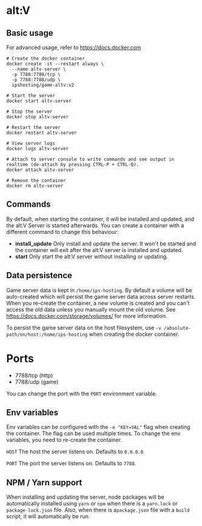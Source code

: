 # alt:V

## Basic usage
For advanced usage, refer to https://docs.docker.com
```shell
# Create the docker container
docker create -it --restart always \
  --name altv-server \
  -p 7788:7788/tcp \
  -p 7788:7788/udp \
  ipshosting/game-altv:v2
  
# Start the server
docker start altv-server

# Stop the server
docker stop altv-server

# Restart the server
docker restart altv-server

# View server logs
docker logs altv-server

# Attach to server console to write commands and see output in realtime (de-attach by pressing CTRL-P + CTRL-Q).
docker attach altv-server

# Remove the container
docker rm altv-server
```

## Commands
By default, when starting the container, it will be installed and updated, and the alt:V Server is started afterwards.
You can create a container with a different command to change this behaviour:
* **install_update** Only install and update the server. It won't be started and the container will exit after the alt:V server is installed and updated.
* **start** Only start the alt:V server without installing or updating.

## Data persistence
Game server data is kept in `/home/ips-hosting`.
By default a volume will be auto-created which will persist the game server data across server restarts.
When you re-create the container, a new volume is created and you can't access the old data unless you manually mount the old volume.
See https://docs.docker.com/storage/volumes/ for more information.

To persist the game server data on the host filesystem, use `-v /absolute-path/on/host:/home/ips-hosting` when creating the docker container.

# Ports
* 7788/tcp (http)
* 7788/udp (game)

You can change the port with the `PORT` environment variable.

## Env variables
Env variables can be configured with the `-e "KEY=VAL"` flag when creating the container. The flag can be used multiple times.
To change the env variables, you need to re-create the container.

`HOST` The host the server listens on. Defaults to `0.0.0.0`

`PORT` The port the server listens on. Defaults to `7788`.

## NPM / Yarn support
When installing and updating the server, node packages will be automatically installed using `yarn` or `npm` when there is a `yarn.lock` or `package-lock.json` file.
Also, when there is a`package.json` file with a `build` script, it will automatically be run.
